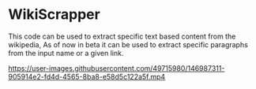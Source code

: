 # WikiScrapper
This code can be used to extract specific text based content from the wikipedia, As of now in beta it can 
be used to extract specific paragraphs from the input name or a given link.


https://user-images.githubusercontent.com/49715980/146987311-905914e2-fd4d-4565-8ba8-e58d5c122a5f.mp4

